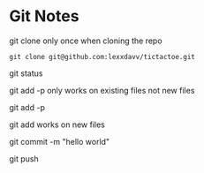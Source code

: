 # Git Notes

git clone only once when cloning the repo

```
git clone git@github.com:lexxdavv/tictactoe.git
```

git status

git add -p only works on existing files not new files

git add -p

git add works on new files

git commit -m "hello world"

git push
